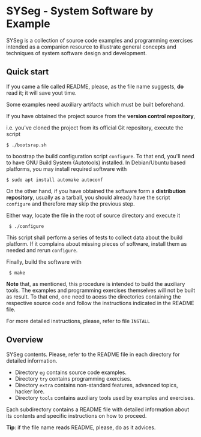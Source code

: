 # SYSeg - System Software by Example

SYSeg is a collection of source code examples and programming exercises intended as a companion 
resource to illustrate general concepts and techniques of system software design and development.

## Quick start

If you came a file called README, please, as the file name suggests, __do__ read it; it will save yout time.

Some examples need auxiliary artifacts which must be built beforehand.

 If you have obtained the project source from the __version control repository__,

 i.e. you've cloned the project from its official Git repository, execute the script 

 ```
 $ ./bootsrap.sh
 ```

to boostrap the build configuration script `configure`. To that end, you'll 
need to have GNU Build System (Autotools) installed. In Debian/Ubuntu based 
platforms,  you may install required software with

```
$ sudo apt install automake autoconf
```

On the other hand, if you have obtained the software form a __distribution 
repository__, usually as a tarball, you should already have the  script `configure`
and therefore may skip the previous step.

Either way, locate the file in the root of source directory and execute it

```
 $ ./configure
```

This script shall perform a series of tests to collect data about the build 
platform. If it complains about missing pieces of software, install them 
as needed and rerun `configure`.

Finally, build the software with

```
 $ make
 ```

**Note** that, as mentioned, this procedure is intended to build the auxiliary tools.
The examples and programming exercises themselves will not be built as result.
To that end, one need to acess the directories containing the respective source
code and follow the instructions indicated in the README file.

For more detailed instructions, please, refer to file `INSTALL`

## Overview

SYSeg contents. Please, refer to the README file in each directory for 
detailed information.

- Directory `eg` contains source code examples.
- Directory `try` contains programming exercises.
- Directory `extra` contains non-standard features, advanced topics, hacker lore.
- Directory `tools` contains auxiliary tools used by examples and exercises.


Each subdirectory contains a README file with detailed information about its
contents and specific instructions on how to proceed.  

**Tip**: if the file name reads README, please, do as it advices.



